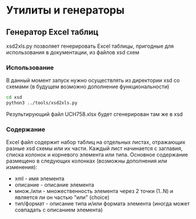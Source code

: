 # Утилиты и генераторы

## Генератор Excel таблиц

xsd2xls.py позволяет генерировать Excel таблицы, пригодные для использования в документации, из файлов xsd схем

### Использование

В данный момент запуск нужно осуществлять из директории xsd со схемами (в будущем возможно дополнение функциональности)

```bash
cd xsd
python3 ../tools/xsd2xls.py
```

Результирующий файл UCH758.xlsx будет сгенерирован там же в xsd

### Содержание

Excel файл содержит набор таблиц на отдельных листах, отражающих разные xsd схемы или их части.
Каждый лист начинается с заглавия, списка колонок и корневого элемента или типа.
Основное содержание размещено в следующих колонках (возможны дополнения или изменения):
- xml - имя элемента
- описание - описание элемента
- множ./или - множественность элемента через 2 точки (1..N) и является ли он частью "или" (choice)
- тип/формат - описание типа и/или формата элемента (иногда может совпадать с описанием элемента)

